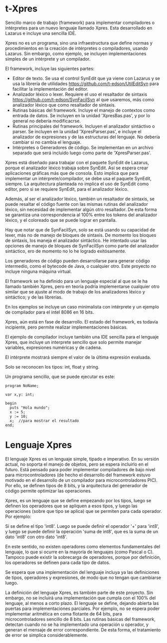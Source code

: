 t-Xpres
=======

Sencillo marco de trabajo (framework) para implementar compiladores o intérpretes para un nuevo lenguaje llamado Xpres. Esta desarrollado en Lazarus e incluye una sencilla IDE.

Xpres no es un programa, sino una infraestructura que define normas y procedimientos en la creación de intérpretes o compiladores, usando Lazarus. Sin embargo, como ejemplo, se incluyen implementaciones simples de un intérprete y un compilador.

El framework, incluye las siguientes partes:

* Editor de texto. Se usa el control SynEdit que ya viene con Lazarus y se usa la librería de utilidades https://github.com/t-edson/UtilEditSyn para facilitar la implementación del editor.
* Analizador léxico o lexer. Requiere el uso el resaltador de sintaxis https://github.com/t-edson/SynFacilSyn al que usaremos, más como analizador léxico que como resaltador de sintaxis.
* Rutinas básicas del framework. Incluye el manejo de contextos como entrada de datos. Se incluyen en la unidad 'XpresBas.pas', y por lo general no debería modificacrse.
* Rutinas principales del framework. Incluyen el analizador sintáctivo o parser. Se incluyen en la unidad 'XpresParser.pas', e incluye el analizador de expresiones y de las estructuras del lenguaje. No debería cambiar si no cambia el lenguaje.
* Intérpretes o Generadores de código. Se implementan en un archivo separado que será incluido luego como parte de 'XpresParser.pas'.

Xpres está diseñado para trabajar con el paquete SynEdit de Lazarus, porque el analizador léxico trabaja sobre SynEdit. Así se espera crear aplicaciones gráficas más que de consola. Esto implica que para implementar un intérprete/compilador, se debe usa el paquete SynEdit, siempre. La arquitectura planteada no implica el uso de SynEdit como editor, pero si se requiere SynEdit, para el analizador léxico.

Además, al ser el analizador léxico, también un resaltador de sintaxis, se puede resaltar el código fuente con las mismas rutinas del analizador léxico, sin necesidad de implementar algún otro resaltador. De esta forma se garantiza una correspondencia al 100% entre los tokens del analizador léxico, y el coloreado que se puede lograr en pantalla.

Hay que notar que de SynFacilSyn, solo se está usando su capacidad de lexer, más no de manejo de bloques de sintaxis. De momento los bloques de sintaxis, los maneja el analizador sintáctico. He intentado usar las opciones de manejo de bloques de SynFacilSyn como parte del analizador sintáctico, ero de momento no lo he logrado exitósamente.

Los generadores de código pueden desarrollarse para generar código intermedio, como el bytecode de Java, o cualquier otro. Este proyecto no incluye ninguna máquina virtual.

El framework se ha definido para un lenguaje especial al que se le ha llamado también Xpres, pero en teoría podría implementarse cualquier otro similar que se ajuste al modo de trabajo de los analizadores léxico y sintáctico; y de las librerías. 

En los ejemplos se incluye un caso minimalista con intérprete y un ejemplo de compilador para el intel 8086 en 16 bits.

Xpres, aún está en fase de desarrollo. El estado del framework, es todavía incipiente, pero permite realizar implementaciones básicas. 

El ejemplo de compilador incluye también una IDE sencilla para el lenguaje Xpres, que incluye un interprete sencillo que solo permite manejar variables, expresiones numéricas y de cadena.

El intérprete mostrará siempre el valor de la última expresión evaluada.
 
Solo se reconocen los tipos: int, float y string.

Un programa sencillo, que se puede ejecutar es este:
```
program NoName;

var x,y: int;
   
begin
  puts "Hola mundo";
  x := 5;
  y := 10;
  x;  //para mostrar el resultado
end;
```

Lenguaje Xpres
==============

El lenguaje Xpres es un lenguaje simple, tipado e imperativo. En su versión actual, no soporta el manejo de objetos, pero se espera incluirlo en el futuro. Está pensado para poder implementar compiladores de bajo nivel para microcontroladores (de hecho el desarrollo del framework estuvo motivado en el desarrollo de un compilador para microcontroladores PIC). Por ello, se definen tipos de 8 bits, y la arquitectura del generador de código permite optimizar las operaciones.

Xpres, es un lenguaje que se define empezando por los tipos, luego se definen los operadores que se apliquen a esos tipos, y luego las operaciones (sobre que tipo se aplica) que se permiten para cada operador. Por ejemplo:

Si se define el tipo 'int8'. Luego se puede definir el operador '+' para 'int8', y luego se puede definir la operación 'suma de int8', que es la suma de un dato 'int8' con otro dato 'int8'.

En este sentido, no existen operadores como elementos fundamentales del lenguaje, lo que si ocurre en la mayoría de lenguajes (como Pascal o C). Tampoco puede existir la sobrecarga de operadores, porque por definición, los operadores se definen para cada tipo de datos.

Se espera que una implementación del lenguaje incluya ya las definiciones de tipos,  operadores y expresiones, de modo que no tengan que cambiarse luego.

La definición del lenguaje Xpres, es también parte de este proyecto. Sin embargo, no se incluirá una implementación que cumpla con el 100% del lenguaje, al menos a corto plazo. El lenguaje se define, dejando abierta las puertas para implementaciones parciales. Por ejemplo, no se espera poder implementar aritmética en coma flotante de 64 bits, para microcontroladores sencillo de 8 bits. Las rutinas básicas del framework, detectan cuando no se ha implementado una operación u operador, y generan el mensaje de error correspondiente. De esta forma, el tratamiento de error se simplica considerablemente.

